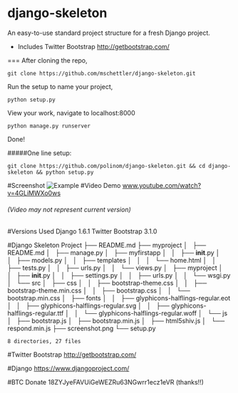 django-skeleton
===============

An easy-to-use standard project structure for a fresh Django project.

* Includes Twitter Bootstrap http://getbootstrap.com/

===
After cloning the repo,

    git clone https://github.com/mschettler/django-skeleton.git

Run the setup to name your project,

    python setup.py

View your work, navigate to localhost:8000

    python manage.py runserver

Done!



#####One line setup:

	git clone https://github.com/polinom/django-skeleton.git && cd django-skeleton && python setup.py


#Screenshot
![Example](https://raw.github.com/mschettler/django-skeleton/master/screenshot.png)
#Video Demo
www.youtube.com/watch?v=4GLiMWXo0ws
###### (Video may not represent current version)


#Versions Used
    Django 1.6.1
    Twitter Bootstrap 3.1.0


#Django Skeleton Project
    ├── README.md
    ├── myproject
    │   ├── README.md
    │   ├── manage.py
    │   ├── myfirstapp
    │   │   ├── __init__.py
    │   │   ├── models.py
    │   │   ├── templates
    │   │   │   └── home.html
    │   │   ├── tests.py
    │   │   ├── urls.py
    │   │   └── views.py
    │   ├── myproject
    │   │   ├── __init__.py
    │   │   ├── settings.py
    │   │   ├── urls.py
    │   │   └── wsgi.py
    │   └── src
    │       ├── css
    │       │   ├── bootstrap-theme.css
    │       │   ├── bootstrap-theme.min.css
    │       │   ├── bootstrap.css
    │       │   └── bootstrap.min.css
    │       ├── fonts
    │       │   ├── glyphicons-halflings-regular.eot
    │       │   ├── glyphicons-halflings-regular.svg
    │       │   ├── glyphicons-halflings-regular.ttf
    │       │   └── glyphicons-halflings-regular.woff
    │       └── js
    │           ├── bootstrap.js
    │           ├── bootstrap.min.js
    │           ├── html5shiv.js
    │           └── respond.min.js
    ├── screenshot.png
    └── setup.py

    8 directories, 27 files




#Twitter Bootstrap
http://getbootstrap.com/

#Django
https://www.djangoproject.com/

#BTC Donate
18ZYJyeFAVUiGeWEZRu63NGwrr1ecz1eVR   (thanks!!)
